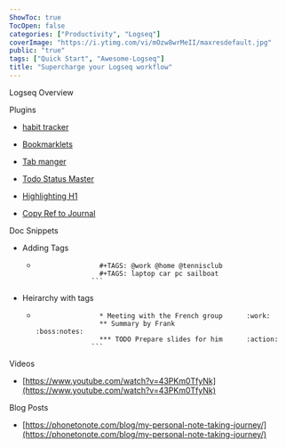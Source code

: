 ```yaml
---
ShowToc: true
TocOpen: false
categories: ["Productivity", "Logseq"]
coverImage: "https://i.ytimg.com/vi/mOzw8wrMeII/maxresdefault.jpg"
public: "true"
tags: ["Quick Start", "Awesome-Logseq"]
title: "Supercharge your Logseq workflow"
---
```


Logseq Overview

Plugins

- [habit tracker](https://github.com/c6p/logseq-habit-tracker)

- [Bookmarklets](https://gist.github.com/idelem/a2b15c4fe7613487e16fb55ba3af1be9)

- [Tab manger](https://github.com/pengx17/logseq-plugin-tabs)

- [Todo Status Master](https://github.com/pengx17/logseq-plugin-todo-master)

- [Highlighting H1](https://github.com/vipzhicheng/logseq-plugin-heading-level-shortcuts)

- [Copy Ref to Journal](https://github.com/vipzhicheng/logseq-plugin-copy-ref-to-journal)

Doc Snippets

- Adding Tags
	- ```
		              #+TAGS: @work @home @tennisclub
		              #+TAGS: laptop car pc sailboat
		            ```

- Heirarchy with tags
	- ```
		              * Meeting with the French group      :work:
		              ** Summary by Frank                  :boss:notes:
		              *** TODO Prepare slides for him      :action:
		            ```

Videos

- [https://www.youtube.com/watch?v=43PKm0TfyNk](https://www.youtube.com/watch?v=43PKm0TfyNk)

Blog Posts

- [https://phonetonote.com/blog/my-personal-note-taking-journey/](https://phonetonote.com/blog/my-personal-note-taking-journey/)